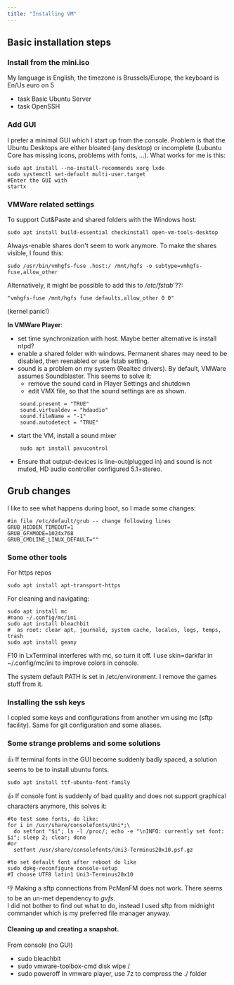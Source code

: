 ```yaml
---
title: "Installing VM"
---
```


## Basic installation steps

### Install from the mini.iso
My language is English, the timezone is Brussels/Europe, the keyboard is En/Us euro on 5

- task Basic Ubuntu Server
- task OpenSSH

### Add GUI

I prefer a minimal GUI which I start up from the console. Problem is that the Ubuntu Desktops are either bloated (any desktop) or incomplete (Lubuntu Core has missing icons, problems with fonts, ...). What works for me is this:

```
sudo apt install --no-install-recommends xorg lxde
sudo systemctl set-default multi-user.target
#Enter the GUI with
startx
```

### VMWare related settings

To support Cut&Paste and shared folders with the Windows host:

```
sudo apt install build-essential checkinstall open-vm-tools-desktop
```

Always-enable shares don't seem to work anymore. To make the shares visible, I found this:
```
sudo /usr/bin/vmhgfs-fuse .host:/ /mnt/hgfs -o subtype=vmhgfs-fuse,allow_other
```
Alternatively, it might be possible to add this to */etc/fstab*'??:
```
"vmhgfs-fuse /mnt/hgfs fuse defaults,allow_other 0 0"
```
(kernel panic!)


**In VMWare Player**:
- set time synchronization with host. Maybe better alternative is install ntpd?
- enable a shared folder with windows.  Permanent shares may need to be disabled, then reenabled or use fstab setting.
- sound is a problem on my system (Realtec drivers). By default, VMWare assumes Soundblaster. This seems to solve it: 
  - remove the sound card in Player Settings and shutdown
  - edit VMX file, so that the sound settings are as shown.
```
    sound.present = "TRUE"
    sound.virtualdev = "hdaudio"
    sound.fileName = "-1"
    sound.autodetect = "TRUE"
```
  - start the VM, install a sound mixer  
```
    sudo apt install pavucontrol
```
  - Ensure that output-devices is line-out(plugged in) and sound is not muted, HD audio controller configured 5.1+stereo.

## Grub changes
I like to see what happens during boot, so I made some changes:
```
#in file /etc/default/grub -- change following lines
GRUB_HIDDEN_TIMEOUT=1
GRUB_GFXMODE=1024x768
GRUB_CMDLINE_LINUX_DEFAULT=""
```


### Some other tools

For https repos
```
sudo apt install apt-transport-https
```

For cleaning and navigating:
```
sudo apt install mc
#nano ~/.config/mc/ini  
sudo apt install bleachbit
#  as root: clear apt, journald, system cache, locales, logs, temps, trash
sudo apt install geany 
```
F10 in LxTerminal interferes with mc, so turn it off.
I use skin=darkfar in ~/.config/mc/ini to improve colors in console.

The system default PATH is set in /etc/environment. I remove the games stuff from it.



### Installing the ssh keys

I copied some keys and configurations from another vm using mc (sftp facility).
Same for git configuration and some aliases.

### Some strange problems and some solutions

:+1: If terminal fonts in the GUI become suddenly badly spaced, a solution seems to be to install ubuntu fonts.
```
sudo apt install ttf-ubuntu-font-family
```

:+1: If console font is suddenly of bad quality and does not support graphical characters anymore, this solves it:
```shell
#to test some fonts, do like:
for i in /usr/share/consolefonts/Uni*;\  
  do setfont "$i"; ls -l /proc/; echo -e "\nINFO: currently set font: $i"; sleep 2; clear; done
#or 
  setfont /usr/share/consolefonts/Uni3-Terminus20x10.psf.gz

#to set default font after reboot do like
sudo dpkg-reconfigure console-setup
#I choose UTF8 latin1 Uni3-Terminus20x10
```

:-1: Making a sftp connections from PcManFM does not work. There seems to be an un-met dependency to *gvfs*.  
I did not bother to find out what to do, instead I used sftp from midnight commander which is my preferred file manager anyway.


#### Cleaning up and creating a snapshot.

From console (no GUI)
- sudo bleachbit
- sudo vmware-toolbox-cmd disk wipe /
- sudo poweroff
In vmware player, use 7z to compress the ./<VM> folder


